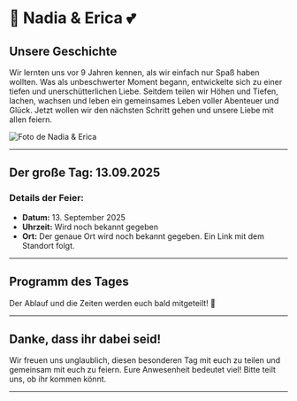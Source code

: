 # 💍 Nadia & Erica 💕

## Unsere Geschichte
Wir lernten uns vor 9 Jahren kennen, als wir einfach nur Spaß haben wollten. Was als unbeschwerter Moment begann, entwickelte sich zu einer tiefen und unerschütterlichen Liebe. Seitdem teilen wir Höhen und Tiefen, lachen, wachsen und leben ein gemeinsames Leben voller Abenteuer und Glück. Jetzt wollen wir den nächsten Schritt gehen und unsere Liebe mit allen feiern.

![Foto de Nadia & Erica](hochzeit.jpg)


---

## Der große Tag: **13.09.2025**  
### Details der Feier:
- **Datum:** 13. September 2025  
- **Uhrzeit:** Wird noch bekannt gegeben  
- **Ort:** Der genaue Ort wird noch bekannt gegeben. Ein Link mit dem Standort folgt.  

---

## Programm des Tages
Der Ablauf und die Zeiten werden euch bald mitgeteilt! 🥂  

---

## Danke, dass ihr dabei seid!  
Wir freuen uns unglaublich, diesen besonderen Tag mit euch zu teilen und gemeinsam mit euch zu feiern. Eure Anwesenheit bedeutet viel! Bitte teilt uns, ob ihr kommen könnt.

---

